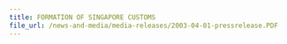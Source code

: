 ```yaml
---
title: FORMATION OF SINGAPORE CUSTOMS
file_url: /news-and-media/media-releases/2003-04-01-pressrelease.PDF
---
```


